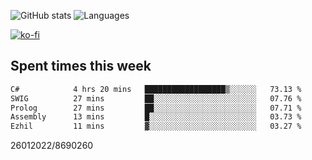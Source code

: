 ![GitHub stats](https://github-readme-stats.vercel.app/api?username=emipa606&theme=github_dark&show_icons=true) 
![Languages](https://github-readme-stats.vercel.app/api/top-langs/?username=emipa606&theme=github_dark&layout=compact)

[![ko-fi](https://ko-fi.com/img/githubbutton_sm.svg)](https://ko-fi.com/G2G55DDYD)

## Spent times this week
<!--START_SECTION:waka-->

```txt
C#            4 hrs 20 mins   ██████████████████▒░░░░░░   73.13 %
SWIG          27 mins         ██░░░░░░░░░░░░░░░░░░░░░░░   07.76 %
Prolog        27 mins         ██░░░░░░░░░░░░░░░░░░░░░░░   07.71 %
Assembly      13 mins         █░░░░░░░░░░░░░░░░░░░░░░░░   03.73 %
Ezhil         11 mins         ▓░░░░░░░░░░░░░░░░░░░░░░░░   03.27 %
```

<!--END_SECTION:waka-->


26012022/8690260

